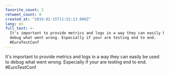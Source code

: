 ```yaml
---
favorite_count: 2
retweet_count: 0
created_at: "2019-02-15T11:52:13.000Z"
lang: en
full_text: >-
  It's important to provide metrics and logs in a way they can easily be used to
  debug what went wrong. Especially if your are testing end to end.
  #EuroTestConf
---
```


It's important to provide metrics and logs in a way they can easily be used to
debug what went wrong. Especially if your are testing end to end. #EuroTestConf
